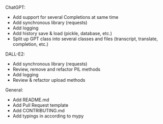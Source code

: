 ChatGPT:
- Add support for several Completions at same time
- Add synchronous library (requests)
- Add logging
- Add history save & load (pickle, database, etc.)
- Split up GPT class into several classes and files (transcript, translate, completion, etc.)

DALL-E2:
- Add synchronous library (requests)
- Review, remove and refactor PIL methods
- Add logging
- Review & refactor upload methods

General:
- Add README.md
- Add Pull Request template
- Add CONTRIBUTING.md
- Add typings in according to mypy
